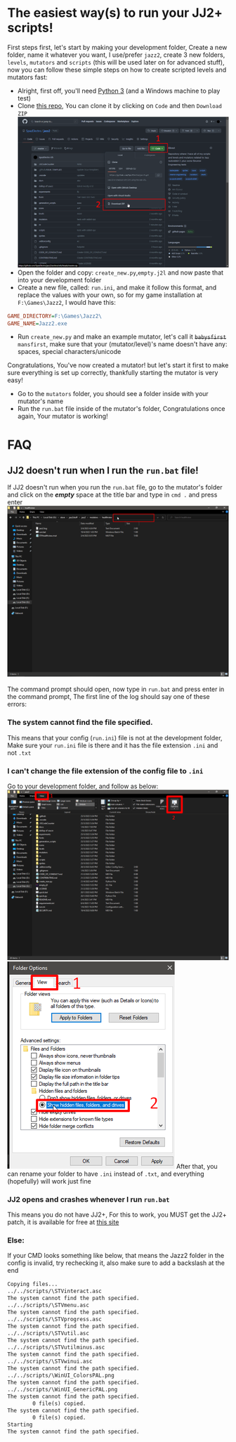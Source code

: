 # The easiest way(s) to run your JJ2+ scripts!

First steps first, let's start by making your development folder, Create a new folder, name it whatever you want, I use/prefer `jazz2`, create 3 new folders, `levels`, `mutators` and `scripts` (this will be used later on for advanced stuff), now you can follow these simple steps on how to create scripted levels and mutators fast:

* Alright, first off, you'll need [Python 3](https://www.python.org) (and a Windows machine to play test)
* Clone [this repo](https://github.com/SpazElectro/jazz2), You can clone it by clicking on `Code` and then `Download ZIP`
![](images/setup.png)
* Open the folder and copy: `create_new.py`,`empty.j2l` and now paste that into your development folder
* Create a new file, called: `run.ini`, and make it follow this format, and replace the values with your own, so for my game installation at `F:\Games\Jazz2`, I would have this:
```ini
GAME_DIRECTORY=F:\Games\Jazz2\
GAME_NAME=Jazz2.exe
```
* Run `create_new.py` and make an example mutator, let's call it ~~`babysfirst`~~ `mansfirst`, make sure that your (mutator/level)'s name doesn't have any: spaces, special characters/unicode

Congratulations, You've now created a mutator! but let's start it first to make sure everything is set up correctly, thankfully starting the mutator is very easy!

* Go to the `mutators` folder, you should see a folder inside with your mutator's name
* Run the `run.bat` file inside of the mutator's folder, Congratulations once again, Your mutator is working!

# FAQ
## JJ2 doesn't run when I run the `run.bat` file!
If JJ2 doesn't run when you run the `run.bat` file, go to the mutator's folder and click on the ***empty*** space at the title bar and type in `cmd .` and press enter
![](images/setup_e1.png)
<br><br>
The command prompt should open, now type in `run.bat` and press enter in the command prompt, The first line of the log should say one of these errors:

### The system cannot find the file specified.
This means that your config (`run.ini`) file is not at the development folder, Make sure your `run.ini` file is there and it has the file extension `.ini` and not `.txt`

### I can't change the file extension of the config file to `.ini`
Go to your development folder, and follow as below:
![](images/setup_e21.png)
![](images/setup_e22.png)
After that, you can rename your folder to have `.ini` instead of `.txt`, and everything (hopefully) will work just fine

### JJ2 opens and crashes whenever I run `run.bat`
This means you do not have JJ2+, For this to work, you MUST get the JJ2+ patch, it is available for free at [this site](https://jj2.plus)

### Else:
If your CMD looks something like below, that means the Jazz2 folder in the config is invalid, try rechecking it, also make sure to add a backslash at the end
```
Copying files...
../../scripts/\STVinteract.asc
The system cannot find the path specified.
../../scripts/\STVmenu.asc
The system cannot find the path specified.
../../scripts/\STVprogress.asc
The system cannot find the path specified.
../../scripts/\STVutil.asc
The system cannot find the path specified.
../../scripts/\STVutilminus.asc
The system cannot find the path specified.
../../scripts/\STVwinui.asc
The system cannot find the path specified.
../../scripts/\WinUI_ColorsPAL.png
The system cannot find the path specified.
../../scripts/\WinUI_GenericPAL.png
The system cannot find the path specified.
        0 file(s) copied.
The system cannot find the path specified.
        0 file(s) copied.
Starting
The system cannot find the path specified.
```
